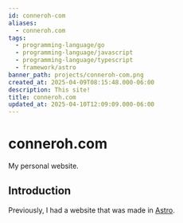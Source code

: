 ```yaml
---
id: conneroh-com
aliases:
  - conneroh.com
tags:
  - programming-language/go
  - programming-language/javascript
  - programming-language/typescript
  - framework/astro
banner_path: projects/conneroh-com.png
created_at: 2025-04-09T08:15:48.000-06:00
description: This site!
title: conneroh.com
updated_at: 2025-04-10T12:09:09.000-06:00
---
```


# conneroh.com

My personal website.


## Introduction

Previously, I had a website that was made in [Astro](https://astro.build/).
